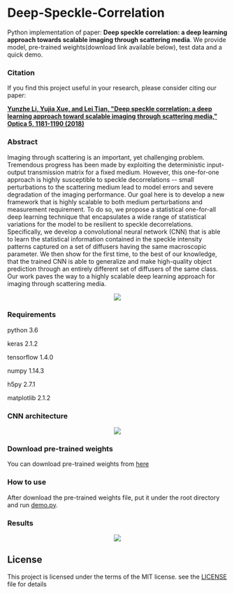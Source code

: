 # Deep-Speckle-Correlation
Python implementation of paper: **Deep speckle correlation: a deep learning approach towards scalable imaging through scattering media**. We provide model, pre-trained weights(download link available below), test data and a quick demo.


### Citation
If you find this project useful in your research, please consider citing our paper:

[**Yunzhe Li, Yujia Xue, and Lei Tian, "Deep speckle correlation: a deep learning approach toward scalable imaging through scattering media," Optica 5, 1181-1190 (2018)**](https://www.osapublishing.org/optica/abstract.cfm?uri=optica-5-10-1181)


### Abstract
Imaging through scattering is an important, yet challenging problem. Tremendous progress has been made by exploiting the deterministic input-output transmission matrix for a fixed medium. However, this one-for-one approach is highly susceptible to speckle decorrelations -- small perturbations to the scattering medium lead to model errors and severe degradation of the imaging performance. Our goal here is to develop a new framework that is highly scalable to both medium perturbations and measurement requirement.  To do so, we propose a statistical one-for-all deep learning technique that encapsulates a wide range of statistical variations for the model to be resilient to speckle decorrelations. Specifically, we develop a convolutional neural network (CNN) that is able to learn the statistical information contained in the speckle intensity patterns captured on a set of diffusers having the same macroscopic parameter. We then show for the first time, to the best of our knowledge, that the trained CNN is able to generalize and make high-quality object prediction through an entirely different set of  diffusers of the same class. Our work paves the way to a highly scalable deep learning approach for imaging through scattering media. 

<p align="center">
  <img src="/images/img1.png">
</p>


### Requirements
python 3.6

keras 2.1.2

tensorflow 1.4.0

numpy 1.14.3

h5py 2.7.1

matplotlib 2.1.2


### CNN architecture
<p align="center">
  <img src="/images/img2.png">
</p>


### Download pre-trained weights
You can download pre-trained weights from [here](https://www.dropbox.com/s/e1qcrv9o3i0h8z3/pretrained_weights.hdf5?dl=0)


### How to use
After download the pre-trained weights file, put it under the root directory and run [demo.py](demo.py).


### Results
<p align="center">
  <img src="/images/img3.png">
</p>


## License
This project is licensed under the terms of the MIT license. see the [LICENSE](LICENSE) file for details
